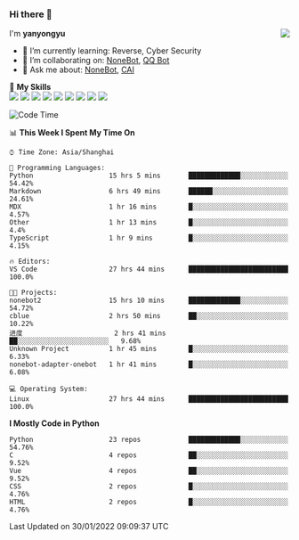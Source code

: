 ### Hi there 👋

<a href="#">
  <img align="right" src="https://github-readme-stats.vercel.app/api?username=yanyongyu&count_private=true&show_icons=true&bg_color=15,f2f7fd,E0EAFC" />
</a>

I'm **yanyongyu**

- 🌱 I’m currently learning: Reverse, Cyber Security
- 👯 I’m collaborating on: [NoneBot](https://github.com/nonebot), [QQ Bot](https://github.com/Mrs4s/go-cqhttp)
- 💬 Ask me about: [NoneBot](https://github.com/nonebot), [CAI](https://github.com/cscs181/CAI)

🌟 **My Skills**  
![](https://img.shields.io/badge/-Python-3e74a2?style=flat-square&logo=Python&logoColor=fff)
![](https://img.shields.io/badge/-Node.js-339933?style=flat-square&logo=Node.js&logoColor=fff)
![](https://img.shields.io/badge/-Vue-4fc08d?style=flat-square&logo=Vue.js&logoColor=fff)
![](https://img.shields.io/badge/-React-2d98ce?style=flat-square&logo=React&logoColor=fff)
![](https://img.shields.io/badge/-Docker-2496ED?style=flat-square&logo=Docker&logoColor=fff)
![](https://img.shields.io/badge/-Linux-000000?style=flat-square&logo=Linux&logoColor=fff)
![](https://img.shields.io/badge/-MySQL-4479A1?style=flat-square&logo=MySQL&logoColor=fff)
![](https://img.shields.io/badge/-Redis-DC382D?style=flat-square&logo=Redis&logoColor=fff)
![](https://img.shields.io/badge/-MongoDB-47A248?style=flat-square&logo=MongoDB&logoColor=fff)

<!--START_SECTION:waka-->
![Code Time](http://img.shields.io/badge/Code%20Time-2%2C077%20hrs%2014%20mins-blue)

📊 **This Week I Spent My Time On** 

```text
⌚︎ Time Zone: Asia/Shanghai

💬 Programming Languages: 
Python                   15 hrs 5 mins       █████████████░░░░░░░░░░░░   54.42% 
Markdown                 6 hrs 49 mins       ██████░░░░░░░░░░░░░░░░░░░   24.61% 
MDX                      1 hr 16 mins        █░░░░░░░░░░░░░░░░░░░░░░░░   4.57% 
Other                    1 hr 13 mins        █░░░░░░░░░░░░░░░░░░░░░░░░   4.4% 
TypeScript               1 hr 9 mins         █░░░░░░░░░░░░░░░░░░░░░░░░   4.15%

🔥 Editors: 
VS Code                  27 hrs 44 mins      █████████████████████████   100.0%

🐱‍💻 Projects: 
nonebot2                 15 hrs 10 mins      █████████████░░░░░░░░░░░░   54.72% 
cblue                    2 hrs 50 mins       ██░░░░░░░░░░░░░░░░░░░░░░░   10.22% 
进度                       2 hrs 41 mins       ██░░░░░░░░░░░░░░░░░░░░░░░   9.68% 
Unknown Project          1 hr 45 mins        █░░░░░░░░░░░░░░░░░░░░░░░░   6.33% 
nonebot-adapter-onebot   1 hr 41 mins        █░░░░░░░░░░░░░░░░░░░░░░░░   6.08%

💻 Operating System: 
Linux                    27 hrs 44 mins      █████████████████████████   100.0%

```

**I Mostly Code in Python** 

```text
Python                   23 repos            █████████████░░░░░░░░░░░░   54.76% 
C                        4 repos             ██░░░░░░░░░░░░░░░░░░░░░░░   9.52% 
Vue                      4 repos             ██░░░░░░░░░░░░░░░░░░░░░░░   9.52% 
CSS                      2 repos             █░░░░░░░░░░░░░░░░░░░░░░░░   4.76% 
HTML                     2 repos             █░░░░░░░░░░░░░░░░░░░░░░░░   4.76%

```



 Last Updated on 30/01/2022 09:09:37 UTC
<!--END_SECTION:waka-->
